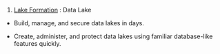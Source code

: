 1. [Lake Formation](https://aws.amazon.com/lake-formation/) : Data Lake

* Build, manage, and secure data lakes in days.

* Create, administer, and protect data lakes using familiar database-like features quickly.